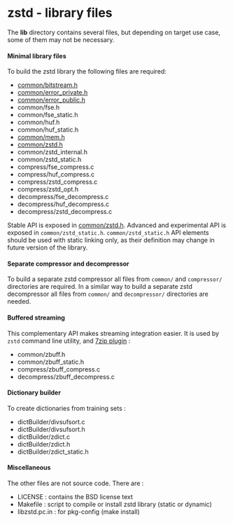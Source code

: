 zstd - library files
================================

The __lib__ directory contains several files, but depending on target use case, some of them may not be necessary.

#### Minimal library files

To build the zstd library the following files are required:

- [common/bitstream.h](common/bitstream.h)
- [common/error_private.h](common/error_private.h)
- [common/error_public.h](common/error_public.h)
- common/fse.h
- common/fse_static.h
- common/huf.h
- common/huf_static.h
- [common/mem.h](common/mem.h)
- [common/zstd.h]
- common/zstd_internal.h
- common/zstd_static.h
- compress/fse_compress.c
- compress/huf_compress.c
- compress/zstd_compress.c
- compress/zstd_opt.h 
- decompress/fse_decompress.c
- decompress/huf_decompress.c
- decompress/zstd_decompress.c

Stable API is exposed in [common/zstd.h].
Advanced and experimental API is exposed in `common/zstd_static.h`.
`common/zstd_static.h` API elements should be used with static linking only,
as their definition may change in future version of the library.

[common/zstd.h]: common/zstd.h


#### Separate compressor and decompressor

To build a separate zstd compressor all files from `common/` and `compressor/` directories are required.
In a similar way to build a separate zstd decompressor all files from `common/` and `decompressor/` directories are needed.


#### Buffered streaming

This complementary API makes streaming integration easier.
It is used by `zstd` command line utility, and [7zip plugin](http://mcmilk.de/projects/7-Zip-ZStd) :

- common/zbuff.h
- common/zbuff_static.h
- compress/zbuff_compress.c
- decompress/zbuff_decompress.c

#### Dictionary builder

To create dictionaries from training sets :

- dictBuilder/divsufsort.c
- dictBuilder/divsufsort.h
- dictBuilder/zdict.c
- dictBuilder/zdict.h
- dictBuilder/zdict_static.h

#### Miscellaneous

The other files are not source code. There are :

 - LICENSE : contains the BSD license text
 - Makefile : script to compile or install zstd library (static or dynamic)
 - libzstd.pc.in : for pkg-config (make install)

